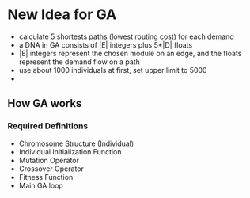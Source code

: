 # New Idea for GA

- calculate 5 shortests paths (lowest routing cost) for each demand
- a DNA in GA consists of |E| integers plus 5*|D| floats 
- |E| integers represent the chosen module on an edge, and the floats represent the demand flow on a path
- use about 1000 individuals at first, set upper limit to 5000
- 


## How GA works

### Required Definitions

- Chromosome Structure (Individual)
- Individual Initialization Function
- Mutation Operator
- Crossover Operator
- Fitness Function
- Main GA loop

